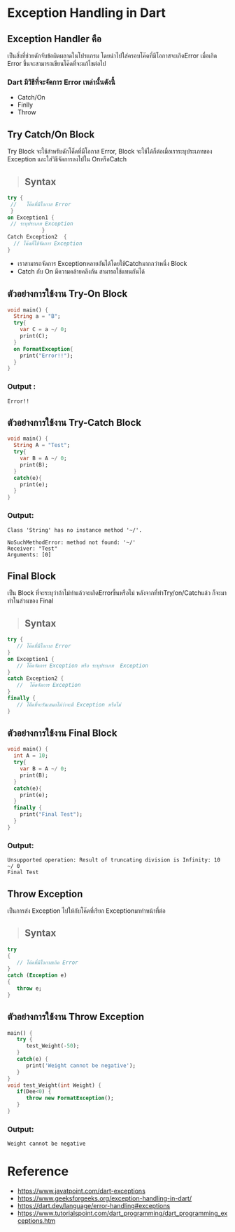 # Exception Handling in Dart
   ## Exception Handler คือ
   เป็นสิ่งที่ช่วยดักจับข้อผิดผลาดในโปรแกรม โดยนำไปใส่ครอบโค๊ดที่มีโอกาสจะเกิดError เมื่อเกิด Error ขึ้นจะสามารถเขียนโค๊ดที่จะแก้ไขต่อไป
  ### Dart มีวิธีที่จะจัดการ Error เหล่านั้นดังนี้
  * Catch/On
  * Finlly
  * Throw
 
 ## Try Catch/On Block
   Try Block จะใช้สำหรับดักโค็ดที่มีโอกาส Error, Block จะใช้ได้ก็ต่อเมื่อเราระบุประเภทของ Exception และใส่วิธีจัดการลงไปใน OnหรือCatch
 >## Syntax
   ``` Dart
   try {
    //   โค๊ดที่มีโอกาส Error
    }
on Exception1 {
    // ระบุประเภท Exception
              }
Catch Exception2  {
     // โค๊ดที่ใช้จัดการ Exception
  }
   ```
* เราสามารถจัดการ Exceptionหลายอันได้โดยใช้Catchมากกว่าหนึ่ง Block
* Catch กับ On มีความคล้ายคลึงกัน สามารถใช้แทนกันได้
## ตัวอย่างการใช้งาน Try-On Block
```Dart 
void main() {
  String a = "B";
  try{
    var C = a ~/ 0;
    print(C);
  }
  on FormatException{
    print("Error!!");
  }
}
```
###  Output :
```
Error!!
```
## ตัวอย่างการใช้งาน Try-Catch Block
```Dart
void main() {
  String A = "Test";
  try{
    var B = A ~/ 0;
    print(B);
  }
  catch(e){
    print(e);
  }
}
```
### Output:
```
Class 'String' has no instance method '~/'.

NoSuchMethodError: method not found: '~/'
Receiver: "Test"
Arguments: [0]
```
## Final Block
เป็น Block ที่จะระบุว่าถ้าไม่ทำแล้วจะเกิดErrorขึ้นหรือไม่ หลังจากที่ทำTry/on/Catchแล้ว ก็จะมาทำในส่วนของ Final

>## Syntax
```Dart
try {   
   // โค๊ดที่มีโอกาส Error   
}    
on Exception1 {   
   // โค๊ดจัดการ Exception หรือ ระบุประเภท  Exception  
}    
catch Exception2 {   
   //  โค๊ดจัดการ Exception
}    
finally {   
   // โคีดที่จะรันเสมอไม่ว่าจะมี Exception หรือไม่  
}  
```
## ตัวอย่างการใช้งาน Final Block
```Dart
void main() {
  int A = 10;
  try{
    var B = A ~/ 0;
    print(B);
  }
  catch(e){
    print(e);
  }
  finally {
    print("Final Test");
  }
}
```
### Output:
```
Unsupported operation: Result of truncating division is Infinity: 10 ~/ 0
Final Test
```

## Throw Exception
เป็นการส่ง Exception ไปให้กับโค๊ดที่เรียก Exceptionมาทำหน้าที่ต่อ
>## Syntax
```Dart
try
{
   // โค้ดที่มีโอกาสเกิด Error
}
catch (Exception e)
{
   throw e;
}
```
## ตัวอย่างการใช้งาน Throw Exception
```Dart
main() {   
   try {   
      test_Weight(-50);   
   }   
   catch(e) {   
      print('Weight cannot be negative');   
   }   
}    
void test_Weight(int Weight) {   
   if(Dee<0) {   
      throw new FormatException(); 
   }   
}  
```
### Output:
```
Weight cannot be negative
```
# Reference
* https://www.javatpoint.com/dart-exceptions
* https://www.geeksforgeeks.org/exception-handling-in-dart/
* https://dart.dev/language/error-handling#exceptions
* https://www.tutorialspoint.com/dart_programming/dart_programming_exceptions.htm




